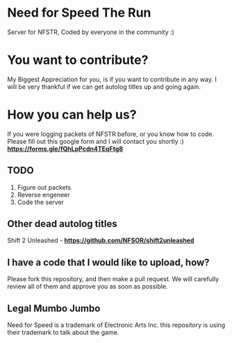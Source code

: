 # Need for Speed The Run
Server for NFSTR, Coded by everyone in the community :)


# You want to contribute?
My Biggest Appreciation for you, is if you want to contribute in any way. I will be very thankful if we can get autolog titles up and going again.


# How you can help us?
If you were logging packets of NFSTR before, or you know how to code. Please fill out this google form and I will contact you shortly :)
**https://forms.gle/fQhLpPcdn4TEqFtg8**


## TODO
1. Figure out packets
2. Reverse engeneer
3. Code the server



## Other dead autolog titles 
Shift 2 Unleashed - **https://github.com/NFSOR/shift2unleashed**



## I have a code that I would like to upload, how?
Please fork this repository, and then make a pull request. We will carefully review all of them and approve you as soon as possible.









## Legal Mumbo Jumbo
Need for Speed is a trademark of Electronic Arts Inc. this repository is using their trademark to talk about the game. 
